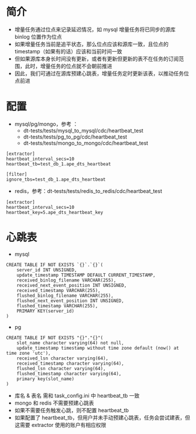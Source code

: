 # 简介
- 增量任务通过位点来记录延迟情况，如 mysql 增量任务将已同步的源库 binlog 位置作为位点
- 如果增量任务当前是追平状态，那么位点应该和源库一致，且位点的 timestamp（如果有的话）应该和当前时间一致
- 但如果源库本身长时间没有更新，或者有更新但更新的表不在任务的订阅范围，此时，增量任务的位点就不会朝前推进
- 因此，我们可通过在源库预建心跳表，增量任务定时更新该表，以推动任务位点前进

# 配置
- mysql/pg/mongo，参考 ：
    - dt-tests/tests/mysql_to_mysql/cdc/heartbeat_test
    - dt-tests/tests/pg_to_pg/cdc/heartbeat_test
    - dt-tests/tests/mongo_to_mongo/cdc/heartbeat_test

```
[extractor]
heartbeat_interval_secs=10
heartbeat_tb=test_db_1.ape_dts_heartbeat

[filter]
ignore_tbs=test_db_1.ape_dts_heartbeat
```

- redis，参考：dt-tests/tests/redis_to_redis/cdc/heartbeat_test
```
[extractor]
heartbeat_interval_secs=10
heartbeat_key=5.ape_dts_heartbeat_key
```

# 心跳表
- mysql
```
CREATE TABLE IF NOT EXISTS `{}`.`{}`(
    server_id INT UNSIGNED,
    update_timestamp TIMESTAMP DEFAULT CURRENT_TIMESTAMP,
    received_binlog_filename VARCHAR(255),
    received_next_event_position INT UNSIGNED,
    received_timestamp VARCHAR(255),
    flushed_binlog_filename VARCHAR(255),
    flushed_next_event_position INT UNSIGNED,
    flushed_timestamp VARCHAR(255),
    PRIMARY KEY(server_id)
)
```

- pg
```
CREATE TABLE IF NOT EXISTS "{}"."{}"(
    slot_name character varying(64) not null,
    update_timestamp timestamp without time zone default (now() at time zone 'utc'),
    received_lsn character varying(64),
    received_timestamp character varying(64),
    flushed_lsn character varying(64),
    flushed_timestamp character varying(64),
    primary key(slot_name)
)
```

- 库名 & 表名 需和 task_config.ini 中 heartbeat_tb 一致
- mongo 和 redis 不需要预建心跳表
- 如果不需要任务触发心跳，则不配置 heartbeat_tb
- 如果配置了 heartbeat_tb，但用户并未手动预建心跳表，任务会尝试建表，但这需要 extractor 使用的账户有相应权限